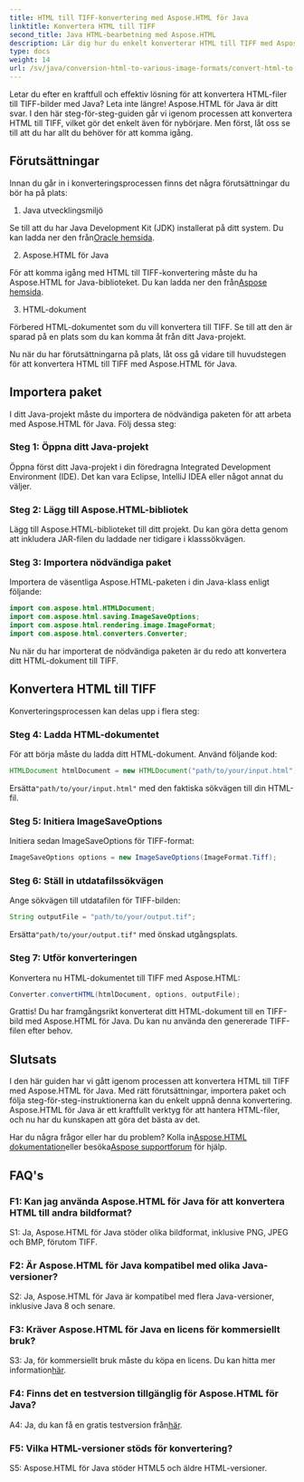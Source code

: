 ```yaml
---
title: HTML till TIFF-konvertering med Aspose.HTML för Java
linktitle: Konvertera HTML till TIFF
second_title: Java HTML-bearbetning med Aspose.HTML
description: Lär dig hur du enkelt konverterar HTML till TIFF med Aspose.HTML för Java. Steg-för-steg-guide för effektiv dokumenthantering.
type: docs
weight: 14
url: /sv/java/conversion-html-to-various-image-formats/convert-html-to-tiff/
---
```

Letar du efter en kraftfull och effektiv lösning för att konvertera HTML-filer till TIFF-bilder med Java? Leta inte längre! Aspose.HTML för Java är ditt svar. I den här steg-för-steg-guiden går vi igenom processen att konvertera HTML till TIFF, vilket gör det enkelt även för nybörjare. Men först, låt oss se till att du har allt du behöver för att komma igång.

## Förutsättningar

Innan du går in i konverteringsprocessen finns det några förutsättningar du bör ha på plats:

1. Java utvecklingsmiljö

 Se till att du har Java Development Kit (JDK) installerat på ditt system. Du kan ladda ner den från[Oracle hemsida](https://www.oracle.com/java/technologies/javase-downloads.html).

2. Aspose.HTML för Java

 För att komma igång med HTML till TIFF-konvertering måste du ha Aspose.HTML for Java-biblioteket. Du kan ladda ner den från[Aspose hemsida](https://releases.aspose.com/html/java/).

3. HTML-dokument

Förbered HTML-dokumentet som du vill konvertera till TIFF. Se till att den är sparad på en plats som du kan komma åt från ditt Java-projekt.

Nu när du har förutsättningarna på plats, låt oss gå vidare till huvudstegen för att konvertera HTML till TIFF med Aspose.HTML för Java.

## Importera paket

I ditt Java-projekt måste du importera de nödvändiga paketen för att arbeta med Aspose.HTML för Java. Följ dessa steg:

### Steg 1: Öppna ditt Java-projekt

Öppna först ditt Java-projekt i din föredragna Integrated Development Environment (IDE). Det kan vara Eclipse, IntelliJ IDEA eller något annat du väljer.

### Steg 2: Lägg till Aspose.HTML-bibliotek

Lägg till Aspose.HTML-biblioteket till ditt projekt. Du kan göra detta genom att inkludera JAR-filen du laddade ner tidigare i klasssökvägen.

### Steg 3: Importera nödvändiga paket

Importera de väsentliga Aspose.HTML-paketen i din Java-klass enligt följande:

```java
import com.aspose.html.HTMLDocument;
import com.aspose.html.saving.ImageSaveOptions;
import com.aspose.html.rendering.image.ImageFormat;
import com.aspose.html.converters.Converter;
```

Nu när du har importerat de nödvändiga paketen är du redo att konvertera ditt HTML-dokument till TIFF.

## Konvertera HTML till TIFF

Konverteringsprocessen kan delas upp i flera steg:

### Steg 4: Ladda HTML-dokumentet

För att börja måste du ladda ditt HTML-dokument. Använd följande kod:

```java
HTMLDocument htmlDocument = new HTMLDocument("path/to/your/input.html");
```

 Ersätta`"path/to/your/input.html"` med den faktiska sökvägen till din HTML-fil.

### Steg 5: Initiera ImageSaveOptions

Initiera sedan ImageSaveOptions för TIFF-format:

```java
ImageSaveOptions options = new ImageSaveOptions(ImageFormat.Tiff);
```

### Steg 6: Ställ in utdatafilssökvägen

Ange sökvägen till utdatafilen för TIFF-bilden:

```java
String outputFile = "path/to/your/output.tif";
```

 Ersätta`"path/to/your/output.tif"` med önskad utgångsplats.

### Steg 7: Utför konverteringen

Konvertera nu HTML-dokumentet till TIFF med Aspose.HTML:

```java
Converter.convertHTML(htmlDocument, options, outputFile);
```

Grattis! Du har framgångsrikt konverterat ditt HTML-dokument till en TIFF-bild med Aspose.HTML för Java. Du kan nu använda den genererade TIFF-filen efter behov.

## Slutsats

I den här guiden har vi gått igenom processen att konvertera HTML till TIFF med Aspose.HTML för Java. Med rätt förutsättningar, importera paket och följa steg-för-steg-instruktionerna kan du enkelt uppnå denna konvertering. Aspose.HTML för Java är ett kraftfullt verktyg för att hantera HTML-filer, och nu har du kunskapen att göra det bästa av det.

 Har du några frågor eller har du problem? Kolla in[Aspose.HTML dokumentation](https://reference.aspose.com/html/java/)eller besöka[Aspose supportforum](https://forum.aspose.com/) för hjälp.

## FAQ's

### F1: Kan jag använda Aspose.HTML för Java för att konvertera HTML till andra bildformat?

S1: Ja, Aspose.HTML för Java stöder olika bildformat, inklusive PNG, JPEG och BMP, förutom TIFF.

### F2: Är Aspose.HTML för Java kompatibel med olika Java-versioner?

S2: Ja, Aspose.HTML för Java är kompatibel med flera Java-versioner, inklusive Java 8 och senare.

### F3: Kräver Aspose.HTML för Java en licens för kommersiellt bruk?

 S3: Ja, för kommersiellt bruk måste du köpa en licens. Du kan hitta mer information[här](https://purchase.aspose.com/buy).

### F4: Finns det en testversion tillgänglig för Aspose.HTML för Java?

 A4: Ja, du kan få en gratis testversion från[här](https://releases.aspose.com/html/java).

### F5: Vilka HTML-versioner stöds för konvertering?

S5: Aspose.HTML för Java stöder HTML5 och äldre HTML-versioner.